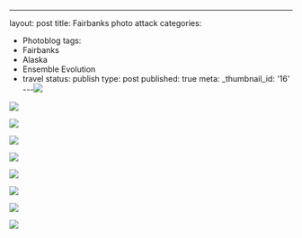 ---
layout: post
title: Fairbanks photo attack
categories:
- Photoblog
tags:
- Fairbanks
- Alaska
- Ensemble Evolution
- travel
status: publish
type: post
published: true
meta:
  _thumbnail_id: '16'
---![](/squarespace_images/static_500baf96c4aa540325612fa5_5019f373e4b0b45850a90ea0_5019f373e4b0b45850a90ea1_1320440451000__img.jpg_)
  

  
   
![](/squarespace_images/static_500baf96c4aa540325612fa5_5019f373e4b0b45850a90ea0_5019f373e4b0b45850a90ea3_1320440451000__img.jpg_)
  

  
   
![](/squarespace_images/static_500baf96c4aa540325612fa5_5019f373e4b0b45850a90ea0_5019f373e4b0b45850a90ea4_1320440451000__img.jpg_)
  

  
   
![](/squarespace_images/static_500baf96c4aa540325612fa5_500bb0b2e4b042ea6e35b13f_53aa6d72e4b036fbbc370cba_1403678071207_IMG_0974.jpg_)
  

  
   
![](/squarespace_images/static_500baf96c4aa540325612fa5_500bb0b2e4b042ea6e35b13f_53aa6d7ee4b036fbbc370cbf_1403678086999_Alaska+Panorama.jpg_)
  

  
   
![](/squarespace_images/static_500baf96c4aa540325612fa5_500bb0b2e4b042ea6e35b13f_53aa6d8ae4b036fbbc370ccc_1403678094925_IMG_8839.jpg_)
  

  
   
![](/squarespace_images/static_500baf96c4aa540325612fa5_500bb0b2e4b042ea6e35b13f_53aa6d96e4b036fbbc370cd7_1403678106784_IMG_8846.jpg_)
  

  
   
![](/squarespace_images/static_500baf96c4aa540325612fa5_500bb0b2e4b042ea6e35b13f_53aa6da0e4b036fbbc370ce0_1403678114710_IMG_8852.jpg_)
  

  
   
![](/squarespace_images/static_500baf96c4aa540325612fa5_500bb0b2e4b042ea6e35b13f_53aa6da7e4b036fbbc370cea_1403678128718_IMG_8855.jpg_)
